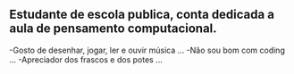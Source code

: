 ## Estudante de escola publica, conta dedicada a aula de pensamento computacional.
-Gosto de desenhar, jogar, ler e ouvir música ...
-Não sou bom com coding ...
-Apreciador dos frascos e dos potes ...


<!--
**shinscara/shinscara** is a ✨ _special_ ✨ repository because its `README.md` (this file) appears on your GitHub profile.

Here are some ideas to get you started:

- 🔭 I’m currently working on ...
- 🌱 I’m currently learning ...
- 👯 I’m looking to collaborate on ...
- 🤔 I’m looking for help with ...
- 💬 Ask me about ...
- 📫 How to reach me: ...
- 😄 Pronouns: ...
- ⚡ Fun fact: ...
-->
